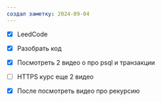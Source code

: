```yaml
---
создал заметку: 2024-09-04
---
```



- [x] LeedCode

- [x] Разобрать код

- [x] Посмотреть 2 видео о про psql и транзакции

- [ ] HTTPS курс еще 2 видео

- [x] После посмотреть видео про рекурсию 



